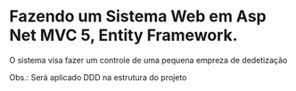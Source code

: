 # Fazendo um Sistema Web em Asp Net MVC 5, Entity Framework.
O sistema visa fazer um controle de uma pequena empreza de dedetização

Obs.: Será aplicado DDD na estrutura do projeto
